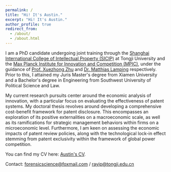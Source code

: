 ```yaml
---
permalink: /
title: "Hi! It's Austin."
excerpt: "Hi! It's Austin."
author_profile: true
redirect_from: 
  - /about/
  - /about.html
---
```


I am a PhD candidate undergoing joint training through the [Shanghai International College of Intellectual Property (SICIP)](https://sicip.tongji.edu.cn/main.htm) at Tongji University and the [Max Planck Institute for Innovation and Competition (MPIC)](https://www.ip.mpg.de/en/), under the guidance of [Prof. Xuezhong Zhu](https://sicip.tongji.edu.cn/13/e2/c13550a136162/page.htm) and [Dr. Matthias Lamping](https://www.ip.mpg.de/en/persons/lamping-matthias.html) respectively. Prior to this, I attained my Juris Master's degree from Xiamen University and a Bachelor's degree in Engineering from Southwest University of Political Science and Law.

My current research pursuits center around the economic analysis of innovation, with a particular focus on evaluating the effectiveness of patent systems. My doctoral thesis revolves around developing a comprehensive cost-benefit framework for patent disclosure. This encompasses an exploration of its positive externalities on a macroeconomic scale, as well as its ramifications for strategic management behaviors within firms on a microeconomic level. Furthermore, I am keen on assessing the economic impacts of patent review policies, along with the technological lock-in effect stemming from patent exclusivity within the framework of global power competition.

You can find my CV here: [Austin's CV](../assets/CV.pdf).

Contact: forensicscience@foxmail.com / rayip@tongji.edu.cn
